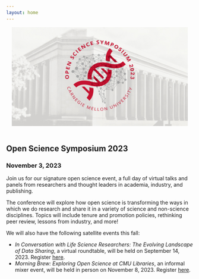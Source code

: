 ```yaml
---
layout: home
---
```


<style>
#logo-container {
    margin: 0 auto;
   /* width: 70vw; */
	padding: 15px;
	padding-top: 0px;
}

#logo-container img {
    /* width: 70vw; */
}
</style>

<div id='logo-container'><img src="assets/images/temporary-banner-2023.jpg" /></div>

## Open Science Symposium 2023

### November 3, 2023

Join us for our signature open science event, a full day of virtual talks and
panels from researchers and thought leaders in academia, industry, and publishing.

The conference will explore how open science is transforming the ways in which 
we do research and share it in a variety of science and non-science disciplines.
Topics will include tenure and promotion policies, rethinking peer review,
lessons from industry, and more!

We will also have the following satellite events this fall:

- *In Conversation with Life Science Researchers: The Evolving Landscape of Data Sharing*, a virtual roundtable, will be held on September 14, 2023. Register [here](https://www.eventbrite.com/e/in-conversation-the-evolving-landscape-of-data-sharing-tickets-675447330147?aff=oddtdtcreator).
- *Morning Brew: Exploring Open Science at CMU Libraries*, an informal mixer event, will be held in person on November 8, 2023. Register [here](https://cmu.libcal.com/event/11171642).
